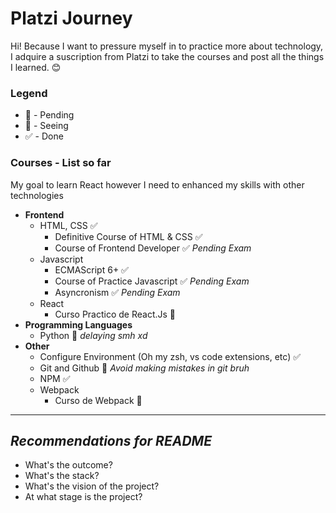 # Platzi Journey
Hi! Because I want to pressure myself in to practice more about technology, I adquire a suscription from Platzi to take the courses and post all the things I learned. 😊

### **Legend**
  * 📒 - Pending
  * 👀 - Seeing
  * ✅ - Done

### **Courses - List so far**
My goal to learn React however I need to enhanced my skills with other technologies
* **Frontend**
  * HTML, CSS ✅
    * Definitive Course of HTML & CSS ✅ 
    * Course of Frontend Developer ✅ _Pending Exam_
  * Javascript
    * ECMAScript 6+ ✅ 
    * Course of Practice Javascript ✅ _Pending Exam_
    * Asyncronism ✅ _Pending Exam_
  * React
    * Curso Practico de React.Js 📒
* **Programming Languages**
  * Python 👀 _delaying smh xd_
* **Other**
  * Configure Environment (Oh my zsh, vs code extensions, etc) ✅
  * Git and Github 📒 _Avoid making mistakes in git bruh_
  * NPM ✅
  * Webpack 
    * Curso de Webpack 👀

<hr>

## _Recommendations for README_
* What's the outcome?
* What's the stack?
* What's the vision of the project?
* At what stage is the project?

